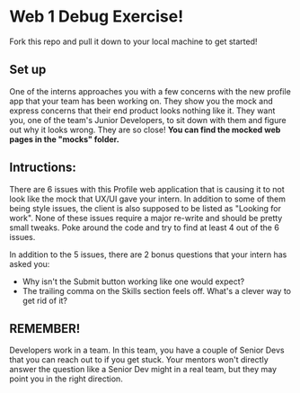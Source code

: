 # Web 1 Debug Exercise!
Fork this repo and pull it down to your local machine to get started!

## Set up
One of the interns approaches you with a few concerns with the new profile app that your team has been working on. They show you the mock and express concerns that their end product looks nothing like it. They want you, one of the team's Junior Developers, to sit down with them and figure out why it looks wrong. They are so close! **You can find the mocked web pages in the "mocks" folder.**

## Intructions:
There are 6 issues with this Profile web application that is causing it to not look like the mock that UX/UI gave your intern. In addition to some of them being style issues, the client is also supposed to be listed as "Looking for work". None of these issues require a major re-write and should be pretty small tweaks. Poke around the code and try to find at least 4 out of the 6 issues.

In addition to the 5 issues, there are 2 bonus questions that your intern has asked you:
- Why isn't the Submit button working like one would expect?
- The trailing comma on the Skills section feels off. What's a clever way to get rid of it?

## REMEMBER!
Developers work in a team. In this team, you have a couple of Senior Devs that you can reach out to if you get stuck. Your mentors won't directly answer the question like a Senior Dev might in a real team, but they may point you in the right direction.